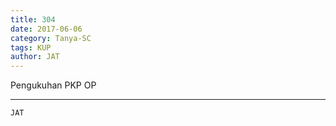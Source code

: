 ```yaml
---
title: 304
date: 2017-06-06
category: Tanya-SC
tags: KUP
author: JAT
---
```


Pengukuhan PKP OP

---



`JAT`
